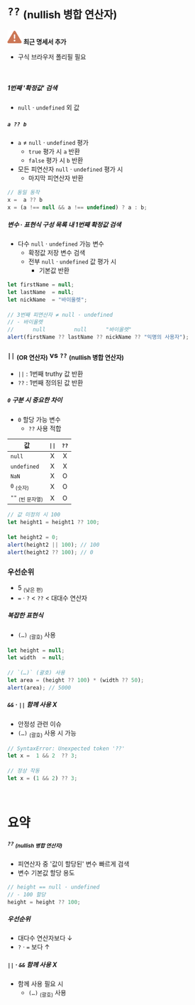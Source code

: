 `??` <sub>(nullish 병합 연산자)</sub>
====

<img src="../../images/commons/icons/triangle-exclamation-solid.svg" /> **최근 명세서 추가**

- 구식 브라우저 폴리필 필요

<br />

##### 1번째 '확정값' 검색
- `null` · `undefined` 외 값

##### `a ?? b`
- `a` ≠ `null` · `undefined` 평가
  - `true` 평가 시 `a` 반환
  - `false` 평가 시 `b` 반환
- 모든 피연산자 `null` · `undefined` 평가 시
  - 마지막 피연산자 반환
```javascript
// 동일 동작
x =  a ?? b
x = (a !== null && a !== undefined) ? a : b;
```

##### 변수 · 표현식 구성 목록 내 1번째 확정값 검색
- 다수 `null` · `undefined` 가능 변수
  - 확정값 저장 변수 검색
  - 전부 `null` · `undefined` 값 평가 시
    - 기본값 반환

```javascript
let firstName = null;
let lastName  = null;
let nickName  = "바이올렛";

// 3번째 피연산자 ≠ null · undefined
// - 바이올렛
//      null         null      "바이올렛"
alert(firstName ?? lastName ?? nickName ?? "익명의 사용자");
```

### `||` <sub>(OR 연산자)</sub> vs `??` <sub>(nullish 병합 연산자)</sub>
- `||` : 1번째 truthy 값 반환
- `??` : 1번째 정의된 값 반환

##### `0` 구분 시 중요한 차이
- `0` 할당 가능 변수
  - `??` 사용 적합

|값|`\|\|`|`??`|
|---|:---:|:---:|
|`null`|X|X|
|`undefined`|X|X|
|`NaN`|X|O|
|`0` <sub>(숫자)</sub>|X|O|
|`""` <sub>(빈 문자열)</sub>|X|O|

```javascript
// 값 미정의 시 100
let height1 = height1 ?? 100;

let height2 = 0;
alert(height2 || 100); // 100
alert(height2 ?? 100); // 0
```

### 우선순위
- 5 <sub>(낮은 편)</sub>
- `=` · `?` \< `??` \< 대대수 연산자

##### 복잡한 표현식
- `(…)` <sub>(괄호)</sub> 사용
```javascript
let height = null;
let width  = null;

// `(…)` (괄호) 사용
let area = (height ?? 100) * (width ?? 50);
alert(area); // 5000
```

##### `&&` · `||` 함께 사용 X
- 안정성 관련 이슈
- `(…)` <sub>(괄호)</sub> 사용 시 가능
```javascript
// SyntaxError: Unexpected token '??'
let x =  1 && 2  ?? 3;

// 정상 작동
let x = (1 && 2) ?? 3;
```

<br />

요약
====

##### `??` <sub>(nullish 병합 연산자)</sub>
- 피연산자 중 '값이 할당된' 변수 빠르게 검색
- 변수 기본값 할당 용도
```javascript
// height == null · undefined
// - 100 할당
height = height ?? 100;
```

##### 우선순위
- 대다수 연산자보다 ↓
- `?` · `=` 보다 ↑

##### `||` · `&&` 함께 사용 X
- 함께 사용 필요 시
  - `(…)` <sub>(괄호)</sub> 사용
